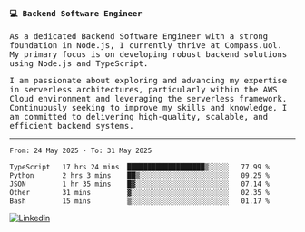 
<samp>
  
#### 💻 Backend Software Engineer

As a dedicated Backend Software Engineer with a strong foundation in Node.js, I currently thrive at Compass.uol. My primary focus is on developing robust backend solutions using Node.js and TypeScript.

I am passionate about exploring and advancing my expertise in serverless architectures, particularly within the AWS Cloud environment and leveraging the serverless framework. Continuously seeking to improve my skills and knowledge, I am committed to delivering high-quality, scalable, and efficient backend systems.

---

<!--START_SECTION:waka-->

```txt
From: 24 May 2025 - To: 31 May 2025

TypeScript   17 hrs 24 mins  ███████████████████▒░░░░░   77.99 %
Python       2 hrs 3 mins    ██▒░░░░░░░░░░░░░░░░░░░░░░   09.25 %
JSON         1 hr 35 mins    █▓░░░░░░░░░░░░░░░░░░░░░░░   07.14 %
Other        31 mins         ▓░░░░░░░░░░░░░░░░░░░░░░░░   02.35 %
Bash         15 mins         ▒░░░░░░░░░░░░░░░░░░░░░░░░   01.17 %
```

<!--END_SECTION:waka-->
  
</samp>

[![Linkedin](https://img.shields.io/badge/-Mateus%20Garcia-c080ff?style=flat-square&logo=Linkedin&logoColor=white&link=https://www.linkedin.com/in/mpgxc)](https://www.linkedin.com/in/mateusogarcia) 
